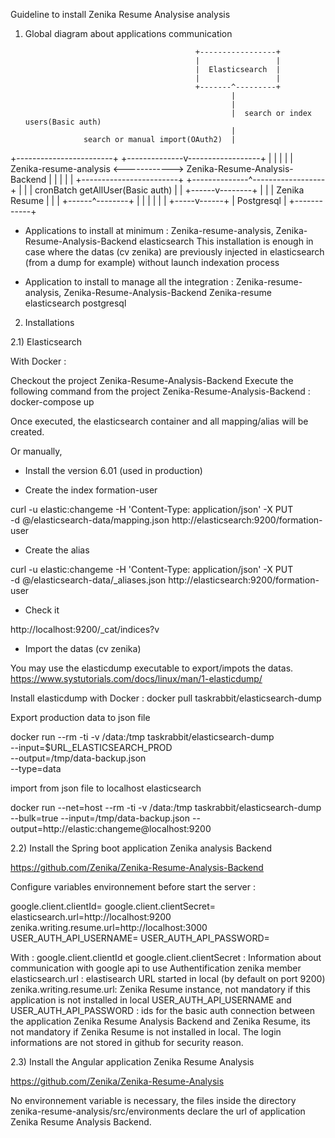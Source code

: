 
Guideline to install Zenika Resume Analysise analysis


1) Global diagram about applications communication


                            
                                             +-----------------+
                                             |                 |
                                             |  Elasticsearch  |
                                             |                 |
                                             +-------^---------+
                                                     |
                                                     |
                                                     |  search or index users(Basic auth)
                                                     |
                    search or manual import(OAuth2)  |
+------------------------+            +--------------v------------------+
|                        |            |                                 |
| Zenika-resume-analysis <------------> Zenika-Resume-Analysis-Backend  |
|                        |            |                                 |
+------------------------+            +--------------^------------------+
                                                     |
                                                     |
                                                     | cronBatch getAllUser(Basic auth)
                                                     |
                                                     |
                                              +------v--------+
                                              |               |
                                              | Zenika Resume |
                                              |               |
                                              +------^--------+
                                                     |
                                                     |
                                                     |
                                                     |
                                                     |
                                                     |
                                               +-----v------+
                                               | Postgresql |
                                               +------------+

 
* Applications to install at minimum :
Zenika-resume-analysis,
Zenika-Resume-Analysis-Backend 
elasticsearch
This installation is enough in case where the datas (cv zenika) are previously injected in elasticsearch (from a dump for example) without launch indexation process


* Application to install to manage all the integration :
Zenika-resume-analysis,
Zenika-Resume-Analysis-Backend 
Zenika-resume
elasticsearch
postgresql


2) Installations

2.1) Elasticsearch

With Docker :

Checkout the project Zenika-Resume-Analysis-Backend
Execute the following command from the project Zenika-Resume-Analysis-Backend :
docker-compose up

Once executed, the elasticsearch container and all mapping/alias will be created.

Or manually, 

* Install the version 6.01 (used in production)

* Create the index formation-user

curl -u elastic:changeme -H 'Content-Type: application/json' -X PUT \
-d @/elasticsearch-data/mapping.json http://elasticsearch:9200/formation-user

* Create the alias 

curl -u elastic:changeme -H 'Content-Type: application/json' -X PUT \
-d @/elasticsearch-data/_aliases.json http://elasticsearch:9200/formation-user
 
* Check it
 
http://localhost:9200/_cat/indices?v
 
* Import the datas (cv zenika)

You may use the elasticdump executable to export/impots the datas.
https://www.systutorials.com/docs/linux/man/1-elasticdump/

Install elasticdump with Docker :
docker pull taskrabbit/elasticsearch-dump

Export production data to json file

docker run --rm -ti -v /data:/tmp taskrabbit/elasticsearch-dump \
  --input=$URL_ELASTICSEARCH_PROD \
  --output=/tmp/data-backup.json \
  --type=data


import from json file to localhost elasticsearch

docker run --net=host --rm -ti -v /data:/tmp taskrabbit/elasticsearch-dump \
--bulk=true --input=/tmp/data-backup.json --output=http://elastic:changeme@localhost:9200

2.2) Install the Spring boot application Zenika analysis Backend

https://github.com/Zenika/Zenika-Resume-Analysis-Backend

Configure variables environnement before start the server :

google.client.clientId= 
google.client.clientSecret=
elasticsearch.url=http://localhost:9200
zenika.writing.resume.url=http://localhost:3000
USER_AUTH_API_USERNAME=
USER_AUTH_API_PASSWORD=
 	
With :
google.client.clientId et google.client.clientSecret : Information about communication with google api to use Authentification zenika member
elasticsearch.url : elastisearch URL started in local (by default on port 9200)
zenika.writing.resume.url: Zenika Resume instance, not mandatory if this application is not installed in local
USER_AUTH_API_USERNAME and USER_AUTH_API_PASSWORD : ids for the basic auth connection between the application Zenika Resume Analysis Backend and Zenika Resume, its not mandatory if Zenika Resume is not installed in local.
The login informations are not stored in github for security reason.

2.3) Install the Angular application Zenika Resume Analysis

https://github.com/Zenika/Zenika-Resume-Analysis

No environnement variable is necessary, the files inside the directory zenika-resume-analysis/src/environments declare the url of application Zenika Resume Analysis Backend.

 
